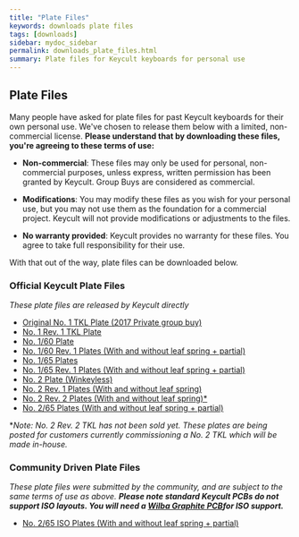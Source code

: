 ```yaml
---
title: "Plate Files"
keywords: downloads plate files
tags: [downloads]
sidebar: mydoc_sidebar
permalink: downloads_plate_files.html
summary: Plate files for Keycult keyboards for personal use
---
```


## Plate Files

Many people have asked for plate files for past Keycult keyboards for their own personal use. We've chosen to release them below with a limited, non-commercial license. **Please understand that by downloading these files, you're agreeing to these terms of use:**

* **Non-commercial**: These files may only be used for personal, non-commercial purposes, unless express, written permission has been granted by Keycult. Group Buys are considered as commercial.

* **Modifications**: You may modify these files as you wish for your personal use, but you may not use them as the foundation for a commercial project. Keycult will not provide modifications or adjustments to the files.

* **No warranty provided**: Keycult provides no warranty for these files. You agree to take full responsibility for their use.

With that out of the way, plate files can be downloaded below.

### Official Keycult Plate Files

_These plate files are released by Keycult directly_

* [Original No. 1 TKL Plate (2017 Private group buy)](/plate_files/No1TKL-2017-Plate.zip)
* [No. 1 Rev. 1 TKL Plate](/plate_files/No1Rev1TKL-Plate.zip)
* [No. 1/60 Plate](/plate_files/No160-Plate.zip)
* [No. 1/60 Rev. 1 Plates (With and without leaf spring + partial)](/plate_files/No160-Rev1-Plates.zip)
* [No. 1/65 Plates](/plate_files/No165-Plate.zip)
* [No. 1/65 Rev. 1 Plates (With and without leaf spring + partial)](/plate_files/No165-Rev1-Plates.zip)
* [No. 2 Plate (Winkeyless)](/plate_files/No2TKL-Plate.zip)
* [No. 2 Rev. 1 Plates (With and without leaf spring)](/plate_files/No2Rev1TKL-Plate.zip)
* [No. 2 Rev. 2 Plates (With and without leaf spring)*](/plate_files/No2Rev2-Plates.zip)
* [No. 2/65 Plates (With and without leaf spring + partial)](/plate_files/No265-Plates.zip)

*_Note: No. 2 Rev. 2 TKL has not been sold yet. These plates are being posted for customers currently commissioning a No. 2 TKL which will be made in-house._

### Community Driven Plate Files

_These plate files were submitted by the community, and are subject to the same terms of use as above. **Please note standard Keycult PCBs do not support ISO layouts. You will need a [Wilba Graphite PCB](https://keycult.com/collections/accessories/products/graphite-pcbs)for ISO support.**_

* [No. 2/65 ISO Plates (With and without leaf spring + partial)](/plate_files/No265-Plates-ISO.zip)